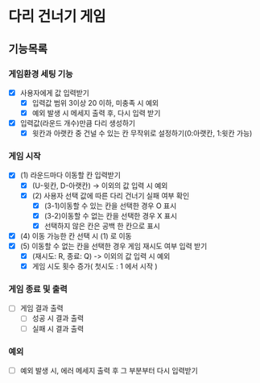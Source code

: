 # 다리 건너기 게임
 
## 기능목록
### 게임환경 세팅 기능
 - [x] 사용자에게 값 입력받기
   - [x] 입력값 범위 3이상 20 이하, 미충족 시 예외
   - [x] 예외 발생 시 메세지 출력 후, 다시 입력 받기
 - [x] 입력값(라운드 개수)만큼 다리 생성하기
   - [x] 윗칸과 아랫칸 중 건널 수 있는 칸 무작위로 설정하기(0:아랫칸, 1:윗칸 가능)
### 게임 시작
 - [x] (1) 라운드마다 이동할 칸 입력받기
   - [x] (U-윗칸, D-아랫칸) -> 이외의 값 입력 시 예외
   - [x] (2) 사용자 선택 값에 따른 다리 건너기 실패 여부 확인
     - [x] (3-1)이동할 수 있는 칸을 선택한 경우 O 표시
     - [x] (3-2)이동할 수 없는 칸을 선택한 경우 X 표시
     - [x] 선택하지 않은 칸은 공백 한 칸으로 표시
- [x] (4) 이동 가능한 칸 선택 시 (1) 로 이동
- [x] (5) 이동할 수 없는 칸을 선택한 경우 게임 재시도 여부 입력 받기
   - [x] (재시도: R, 종료: Q) ->  이외의 값 입력 시 예외
   - [x] 게임 시도 횟수 증가( 첫시도 : 1 에서 시작 )
### 게임 종료 및 출력
 - [ ] 게임 결과 출력
   - [ ] 성공 시 결과 출력
   - [ ] 실패 시 결과 출력

### 예외
-[ ] 예외 발생 시, 에러 메세지 출력 후 그 부분부터 다시 입력받기 